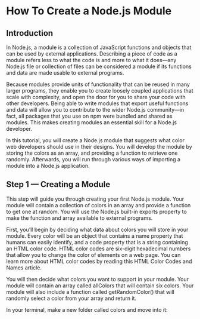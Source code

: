 # How To Create a Node.js Module

## Introduction

In Node.js, a module is a collection of JavaScript functions and objects that can be used by external applications. Describing a piece of code as a module refers less to what the code is and more to what it does—any Node.js file or collection of files can be considered a module if its functions and data are made usable to external programs.

Because modules provide units of functionality that can be reused in many larger programs, they enable you to create loosely coupled applications that scale with complexity, and open the door for you to share your code with other developers. Being able to write modules that export useful functions and data will allow you to contribute to the wider Node.js community—in fact, all packages that you use on npm were bundled and shared as modules. This makes creating modules an essential skill for a Node.js developer.

In this tutorial, you will create a Node.js module that suggests what color web developers should use in their designs. You will develop the module by storing the colors as an array, and providing a function to retrieve one randomly. Afterwards, you will run through various ways of importing a module into a Node.js application.

## Step 1 — Creating a Module

This step will guide you through creating your first Node.js module. Your module will contain a collection of colors in an array and provide a function to get one at random. You will use the Node.js built-in exports property to make the function and array available to external programs.

First, you’ll begin by deciding what data about colors you will store in your module. Every color will be an object that contains a name property that humans can easily identify, and a code property that is a string containing an HTML color code. HTML color codes are six-digit hexadecimal numbers that allow you to change the color of elements on a web page. You can learn more about HTML color codes by reading this HTML Color Codes and Names article.

You will then decide what colors you want to support in your module. Your module will contain an array called allColors that will contain six colors. Your module will also include a function called getRandomColor() that will randomly select a color from your array and return it.

In your terminal, make a new folder called colors and move into it:
